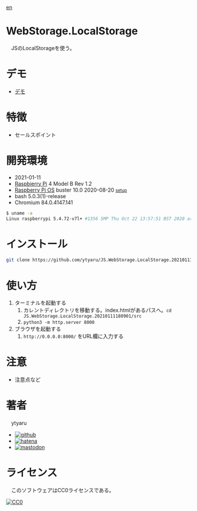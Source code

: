 [en](./README.md)

# WebStorage.LocalStorage

　JSのLocalStorageを使う。

# デモ

* [デモ](https://ytyaru.github.io/JS.WebStorage.LocalStorage.20210111180901/)

# 特徴

* セールスポイント

# 開発環境

* <time datetime="2021-01-11T18:08:45+0900">2021-01-11</time>
* [Raspbierry Pi](https://ja.wikipedia.org/wiki/Raspberry_Pi) 4 Model B Rev 1.2
* [Raspberry Pi OS](https://ja.wikipedia.org/wiki/Raspbian) buster 10.0 2020-08-20 <small>[setup](http://ytyaru.hatenablog.com/entry/2020/10/06/111111)</small>
* bash 5.0.3(1)-release
* Chromium 84.0.4147.141

```sh
$ uname -a
Linux raspberrypi 5.4.72-v7l+ #1356 SMP Thu Oct 22 13:57:51 BST 2020 armv7l GNU/Linux
```

# インストール

```sh
git clone https://github.com/ytyaru/JS.WebStorage.LocalStorage.20210111180901
```

# 使い方

1. ターミナルを起動する
    1. カレントディレクトリを移動する。index.htmlがあるパスへ。`cd JS.WebStorage.LocalStorage.20210111180901/src`
    2. `python3 -m http.server 8000`
2. ブラウザを起動する
    1. `http://0.0.0.0:8000/` をURL欄に入力する

# 注意

* 注意点など

# 著者

　ytyaru

* [![github](http://www.google.com/s2/favicons?domain=github.com)](https://github.com/ytyaru "github")
* [![hatena](http://www.google.com/s2/favicons?domain=www.hatena.ne.jp)](http://ytyaru.hatenablog.com/ytyaru "hatena")
* [![mastodon](http://www.google.com/s2/favicons?domain=mstdn.jp)](https://mstdn.jp/web/accounts/233143 "mastdon")

# ライセンス

　このソフトウェアはCC0ライセンスである。

[![CC0](http://i.creativecommons.org/p/zero/1.0/88x31.png "CC0")](http://creativecommons.org/publicdomain/zero/1.0/deed.ja)


